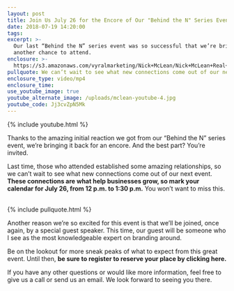 ```yaml
---
layout: post
title: Join Us July 26 for the Encore of Our "Behind the N" Series Event
date: 2018-07-19 14:20:00
tags:
excerpt: >-
  Our last “Behind the N” series event was so successful that we’re bringing you
  another chance to attend.
enclosure: >-
  https://s3.amazonaws.com/vyralmarketing/Nick+McLean/Nick+McLean+Real+Estate+Group-+Join+Us+July+26+for+the+Encore+of+Our+_Behind+the+N_+Series+Event.mp4
pullquote: We can’t wait to see what new connections come out of our next event.
enclosure_type: video/mp4
enclosure_time:
use_youtube_image: true
youtube_alternate_image: /uploads/mclean-youtube-4.jpg
youtube_code: Jj3cvZpN5Mk
---
```


{% include youtube.html %}

Thanks to the amazing initial reaction we got from our “Behind the N” series event, we’re bringing it back for an encore. And the best part? You’re invited.

Last time, those who attended established some amazing relationships, so we can’t wait to see what new connections come out of our next event. **These connections are what help businesses grow, so mark your calendar for July 26, from 12 p.m. to 1:30 p.m.** You won’t want to miss this. &nbsp;

{% include pullquote.html %}

Another reason we’re so excited for this event is that we’ll be joined, once again, by a special guest speaker. This time, our guest will be someone who I see as the most knowledgeable expert on branding around.

Be on the lookout for more sneak peaks of what to expect from this great event. Until then, **be sure to register to reserve your place by clicking here.**

If you have any other questions or would like more information, feel free to give us a call or send us an email. We look forward to seeing you there.
